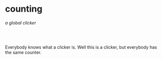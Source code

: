 # counting
###### a global clicker

&nbsp;

Everybody knows what a clicker is. Well this is a clicker, but everybody has the same counter.